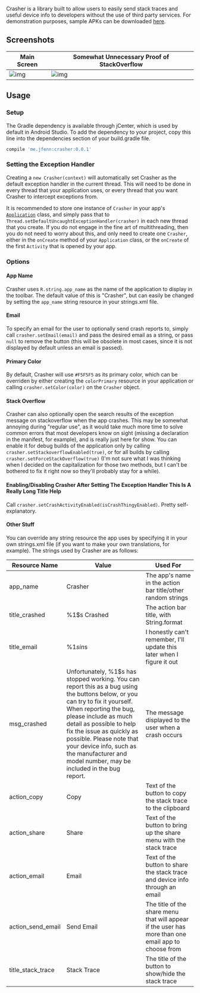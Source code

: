 Crasher is a library built to allow users to easily send stack traces and useful device info to developers without the use of third party services. For demonstration purposes, sample APKs can be downloaded [here](https://github.com/TheAndroidMaster/Crasher/releases).
 
## Screenshots

|Main Screen|Somewhat Unnecessary Proof of StackOverflow|
|-----|-----|
|![img](https://raw.githubusercontent.com/TheAndroidMaster/TheAndroidMaster.github.io/master/images/screenshots/Crasher-Main.png)|![img](https://raw.githubusercontent.com/TheAndroidMaster/TheAndroidMaster.github.io/master/images/screenshots/Crasher-StackOverflow.png)|

## Usage

### Setup

The Gradle dependency is available through jCenter, which is used by default in Android Studio. To add the dependency to your project, copy this line into the dependencies section of your build.gradle file.

```gradle
compile 'me.jfenn:crasher:0.0.1'
```

### Setting the Exception Handler

Creating a `new Crasher(context)` will automatically set Crasher as the default exception handler in the current thread. This will need to be done in every thread that your application uses, or every thread that you want Crasher to intercept exceptions from.

It is recommended to store one instance of `Crasher` in your app's [`Application`](https://developer.android.com/reference/android/app/Application.html) class, and simply pass that to `Thread.setDefaultUncaughtExceptionHandler(crasher)` in each new thread that you create. If you do not engage in the fine art of multithreading, then you do not need to worry about this, and only need to create one `Crasher`, either in the `onCreate` method of your `Application` class, or the `onCreate` of the first `Activity` that is opened by your app.

### Options

#### App Name
Crasher uses `R.string.app_name` as the name of the application to display in the toolbar. The default value of this is "Crasher", but can easily be changed by setting the `app_name` string resource in your strings.xml file.

#### Email
To specify an email for the user to optionally send crash reports to, simply call `crasher.setEmail(email)` and pass the desired email as a string, or pass `null` to remove the button (this will be obsolete in most cases, since it is not displayed by default unless an email is passed).

#### Primary Color
By default, Crasher will use `#F5F5F5` as its primary color, which can be overriden by either creating the `colorPrimary` resource in your application or calling `crasher.setColor(color)` on the `Crasher` object.

#### Stack Overflow
Crasher can also optionally open the search results of the exception message on stackoverflow when the app crashes. This may be somewhat annoying during "regular use", as it would take much more time to solve common errors that most developers know on sight (missing a declaration in the manifest, for example), and is really just here for show. You can enable it for debug builds of the application only by calling `crasher.setStackoverflowEnabled(true)`, or for all builds by calling `crasher.setForceStackOverflow(true)` (I'm not sure what I was thinking when I decided on the capitalization for those two methods, but I can't be bothered to fix it right now so they'll probably stay for a while).

#### Enabling/Disabling Crasher After Setting The Exception Handler This Is A Really Long Title Help
Call `crasher.setCrashActivityEnabled(isCrashThingyEnabled)`. Pretty self-explanatory.

#### Other Stuff
You can override any string resource the app uses by specifying it in your own strings.xml file (if you want to make your own translations, for example). The strings used by Crasher are as follows:

|Resource Name|Value|Used For|
|-----|-----|-----|
|app_name|Crasher|The app's name in the action bar title/other random strings|
|title_crashed|%1$s Crashed|The action bar title, with String.format|
|title_email|%1$s in %2$s|I honestly can\'t remember, I'll update this later when I figure it out|
|msg_crashed|Unfortunately, %1$s has stopped working. You can report this as a bug using the buttons below, or you can try to fix it yourself. When reporting the bug, please include as much detail as possible to help fix the issue as quickly as possible. Please note that your device info, such as the manufacturer and model number, may be included in the bug report.|The message displayed to the user when a crash occurs|
|action_copy|Copy|Text of the button to copy the stack trace to the clipboard|
|action_share|Share|Text of the button to bring up the share menu with the stack trace|
|action_email|Email|Text of the button to share the stack trace and device info through an email|
|action_send_email|Send Email|The title of the share menu that will appear if the user has more than one email app to choose from|
|title_stack_trace|Stack Trace|The title of the button to show/hide the stack trace|
